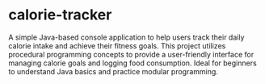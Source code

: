 # calorie-tracker
A simple Java-based console application to help users track their daily calorie intake and achieve their fitness goals. This project utilizes procedural programming concepts to provide a user-friendly interface for managing calorie goals and logging food consumption. Ideal for beginners to understand Java basics and practice modular programming.
